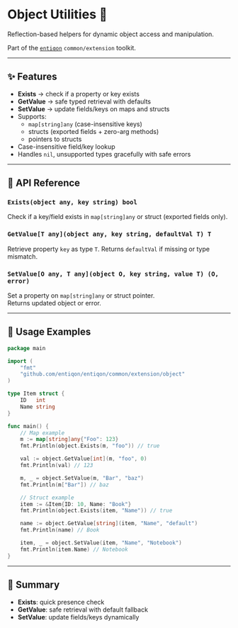 # Object Utilities 🧩

Reflection-based helpers for dynamic object access and manipulation.

Part of the [`entiqon`](https://github.com/entiqon/entiqon) `common/extension` toolkit.

---

## ✨ Features

- **Exists** → check if a property or key exists  
- **GetValue** → safe typed retrieval with defaults  
- **SetValue** → update fields/keys on maps and structs  
- Supports:
  - `map[string]any` (case-insensitive keys)
  - structs (exported fields + zero-arg methods)
  - pointers to structs
- Case-insensitive field/key lookup
- Handles `nil`, unsupported types gracefully with safe errors

---

## 📑 API Reference

### `Exists(object any, key string) bool`
Check if a key/field exists in `map[string]any` or struct (exported fields only).

### `GetValue[T any](object any, key string, defaultVal T) T`
Retrieve property `key` as type `T`. Returns `defaultVal` if missing or type mismatch.

### `SetValue[O any, T any](object O, key string, value T) (O, error)`
Set a property on `map[string]any` or struct pointer.  
Returns updated object or error.

---

## 🔹 Usage Examples

```go
package main

import (
    "fmt"
    "github.com/entiqon/entiqon/common/extension/object"
)

type Item struct {
    ID   int
    Name string
}

func main() {
    // Map example
    m := map[string]any{"Foo": 123}
    fmt.Println(object.Exists(m, "foo")) // true

    val := object.GetValue[int](m, "foo", 0)
    fmt.Println(val) // 123

    m, _ = object.SetValue(m, "Bar", "baz")
    fmt.Println(m["Bar"]) // baz

    // Struct example
    item := &Item{ID: 10, Name: "Book"}
    fmt.Println(object.Exists(item, "Name")) // true

    name := object.GetValue[string](item, "Name", "default")
    fmt.Println(name) // Book

    item, _ = object.SetValue(item, "Name", "Notebook")
    fmt.Println(item.Name) // Notebook
}
```

---

## 📌 Summary

- **Exists**: quick presence check  
- **GetValue**: safe retrieval with default fallback  
- **SetValue**: update fields/keys dynamically  
